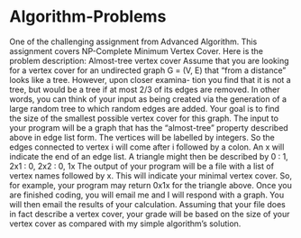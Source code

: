 # Algorithm-Problems

One of the challenging assignment from Advanced Algorithm. This assignment covers NP-Complete Minimum Vertex Cover.
Here is the problem description:
Almost-tree vertex cover
Assume that you are looking for a vertex cover for an undirected graph G =
(V, E) that “from a distance” looks like a tree. However, upon closer examina-
tion you find that it is not a tree, but would be a tree if at most 2/3 of its edges
are removed. In other words, you can think of your input as being created via
the generation of a large random tree to which random edges are added. Your
goal is to find the size of the smallest possible vertex cover for this graph.
The input to your program will be a graph that has the “almost-tree” property
described above in edge list form. The vertices will be labelled by integers.
So the edges connected to vertex i will come after i followed by a colon. An x
will indicate the end of an edge list. A triangle might then be described by
0 : 1, 2x1 : 0, 2x2 : 0, 1x
The output of your program will be a file with a list of vertex names followed
by x. This will indicate your minimal vertex cover. So, for example, your
program may return
0x1x
for the triangle above.
Once you are finished coding, you will email me and I will respond with a
graph. You will then email the results of your calculation. Assuming that your
file does in fact describe a vertex cover, your grade will be based on the size of
your vertex cover as compared with my simple algorithm’s solution.
